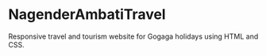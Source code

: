 # NagenderAmbatiTravel
Responsive travel and tourism website for Gogaga holidays using HTML and CSS.
